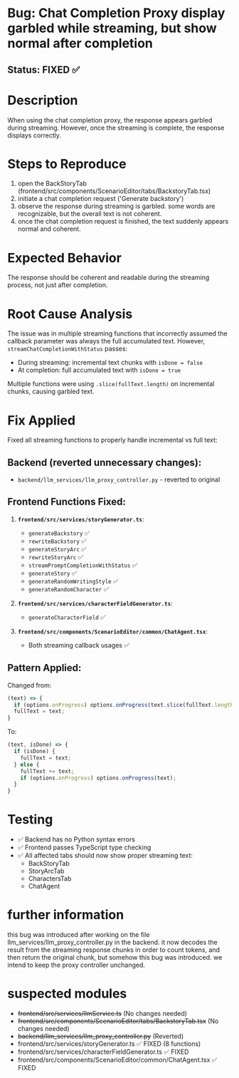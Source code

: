 # Bug: Chat Completion Proxy display garbled while streaming, but show normal after completion

## Status: FIXED ✅

# Description
When using the chat completion proxy, the response appears garbled during streaming. However, once the streaming is complete, the response displays correctly.

# Steps to Reproduce
1. open the BackStoryTab (frontend/src/components/ScenarioEditor/tabs/BackstoryTab.tsx)
2. initiate a chat completion request ('Generate backstory')
3. observe the response during streaming is garbled. some words are recognizable, but the overall text is not coherent.
4. once the chat completion request is finished, the text suddenly appears normal and coherent.

# Expected Behavior
The response should be coherent and readable during the streaming process, not just after completion.

# Root Cause Analysis
The issue was in multiple streaming functions that incorrectly assumed the callback parameter was always the full accumulated text. However, `streamChatCompletionWithStatus` passes:
- During streaming: incremental text chunks with `isDone = false`
- At completion: full accumulated text with `isDone = true`

Multiple functions were using `.slice(fullText.length)` on incremental chunks, causing garbled text.

# Fix Applied
Fixed all streaming functions to properly handle incremental vs full text:

## Backend (reverted unnecessary changes):
- `backend/llm_services/llm_proxy_controller.py` - reverted to original

## Frontend Functions Fixed:
1. **`frontend/src/services/storyGenerator.ts`**:
   - `generateBackstory` ✅ 
   - `rewriteBackstory` ✅
   - `generateStoryArc` ✅
   - `rewriteStoryArc` ✅
   - `streamPromptCompletionWithStatus` ✅
   - `generateStory` ✅
   - `generateRandomWritingStyle` ✅
   - `generateRandomCharacter` ✅

2. **`frontend/src/services/characterFieldGenerator.ts`**:
   - `generateCharacterField` ✅

3. **`frontend/src/components/ScenarioEditor/common/ChatAgent.tsx`**:
   - Both streaming callback usages ✅

## Pattern Applied:
Changed from:
```typescript
(text) => {
  if (options.onProgress) options.onProgress(text.slice(fullText.length));
  fullText = text;
}
```

To:
```typescript
(text, isDone) => {
  if (isDone) {
    fullText = text;
  } else {
    fullText += text;
    if (options.onProgress) options.onProgress(text);
  }
}
```

# Testing
- ✅ Backend has no Python syntax errors
- ✅ Frontend passes TypeScript type checking
- ✅ All affected tabs should now show proper streaming text:
  - BackStoryTab
  - StoryArcTab  
  - CharactersTab
  - ChatAgent

# further information
this bug was introduced after working on the file llm_services/llm_proxy_controller.py in the backend. it now decodes the result from the streaming response chunks in order to count tokens, and then return the original chunk, but somehow this bug was introduced. we intend to keep the proxy controller unchanged.

# suspected modules
- ~~frontend/src/services/llmService.ts~~ (No changes needed)
- ~~frontend/src/components/ScenarioEditor/tabs/BackstoryTab.tsx~~ (No changes needed)
- ~~backend/llm_services/llm_proxy_controller.py~~ (Reverted)
- frontend/src/services/storyGenerator.ts ✅ FIXED (8 functions)
- frontend/src/services/characterFieldGenerator.ts ✅ FIXED
- frontend/src/components/ScenarioEditor/common/ChatAgent.tsx ✅ FIXED